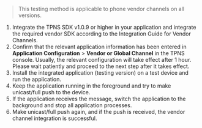 >This testing method is applicable to phone vendor channels on all versions.

1. Integrate the TPNS SDK v1.0.9 or higher in your application and integrate the required vendor SDK according to the Integration Guide for Vendor Channels.
2. Confirm that the relevant application information has been entered in **Application Configuration** > **Vendor or Global Channel** in the TPNS console. Usually, the relevant configuration will take effect after 1 hour. Please wait patiently and proceed to the next step after it takes effect.
3. Install the integrated application (testing version) on a test device and run the application.
4. Keep the application running in the foreground and try to make unicast/full push to the device.
5. If the application receives the message, switch the application to the background and stop all application processes.
6. Make unicast/full push again, and if the push is received, the vendor channel integration is successful.